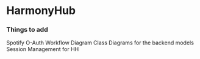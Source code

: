 # HarmonyHub

### Things to add
Spotify O-Auth Workflow Diagram
Class Diagrams for the backend models
Session Management for HH